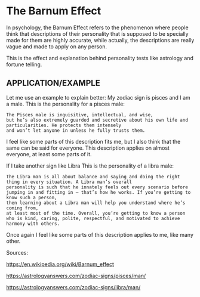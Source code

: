 # The Barnum Effect
In psychology, the Barnum Effect refers to the phenomenon where people think that descriptions of their personality that is supposed to be specially made for them
are highly accurate, while actually, the descriptions are really vague and made to apply on any person.

This is the effect and explanation behind personality tests like astrology and fortune telling.

## APPLICATION/EXAMPLE
Let me use an example to explain better:
My zodiac sign is pisces and I am a male. This is the personality for a pisces male:
```
The Pisces male is inquisitive, intellectual, and wise,
but he’s also extremely guarded and secretive about his own life and particularities. He protects them intensely
and won’t let anyone in unless he fully trusts them.
```
I feel like some parts of this description fits me, but I also think that the same can be said for everyone. This description applies on almost everyone,
at least some parts of it.

If I take another sign like Libra
This is the personality of a libra male:
```
The Libra man is all about balance and saying and doing the right thing in every situation. A Libra man’s overall 
personality is such that he innately feels out every scenario before jumping in and fitting in – that’s how he works. If you’re getting to know such a person, 
then learning about a Libra man will help you understand where he’s coming from, 
at least most of the time. Overall, you’re getting to know a person who is kind, caring, polite, respectful, and motivated to achieve harmony with others.
```
Once again I feel like some parts of this description applies to me, like many other.

Sources:

https://en.wikipedia.org/wiki/Barnum_effect

https://astrologyanswers.com/zodiac-signs/pisces/man/

https://astrologyanswers.com/zodiac-signs/libra/man/
